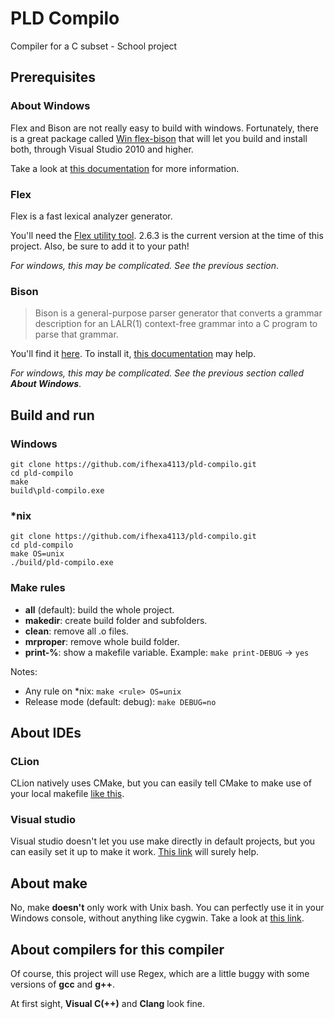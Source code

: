 # PLD Compilo
Compiler for a C subset - School project

## Prerequisites
### About Windows
Flex and Bison are not really easy to build with windows.
Fortunately, there is a great package called
[Win flex-bison](https://github.com/lexxmark/winflexbison)
that will let you build and install both, through Visual Studio 2010 and higher.

Take a look at [this documentation](https://sourceforge.net/p/winflexbison/wiki/Visual%20Studio%20custom%20build%20rules/)
for more information.

### Flex
Flex is a fast lexical analyzer generator.

You'll need the [Flex utility tool](https://github.com/westes/flex/releases).
2.6.3 is the current version at the time of this project.
Also, be sure to add it to your path!

_For windows, this may be complicated. See the previous section_.

### Bison
> Bison is a general-purpose parser generator that converts
a grammar description for an LALR(1) context-free grammar
into a C program to parse that grammar.

You'll find it [here](https://www.gnu.org/software/bison/).
To install it, [this documentation](https://geeksww.com/tutorials/miscellaneous/bison_gnu_parser_generator/installation/installing_bison_gnu_parser_generator_ubuntu_linux.php)
may help.

_For windows, this may be complicated.
See the previous section called **About Windows**_.

## Build and run
### Windows
```shell
git clone https://github.com/ifhexa4113/pld-compilo.git
cd pld-compilo
make
build\pld-compilo.exe
```

### *nix
```shell
git clone https://github.com/ifhexa4113/pld-compilo.git
cd pld-compilo
make OS=unix
./build/pld-compilo.exe
```

### Make rules
* **all** (default): build the whole project.
* **makedir**: create build folder and subfolders.
* **clean**: remove all .o files.
* **mrproper**: remove whole build folder.
* **print-%**: show a makefile variable. Example: `make print-DEBUG` -> `yes`

Notes:
* Any rule on *nix: `make <rule> OS=unix`
* Release mode (default: debug): `make DEBUG=no`

## About IDEs
### CLion
CLion natively uses CMake,
but you can easily tell CMake to make use of your local makefile
[like this](http://stackoverflow.com/questions/26918459/using-local-makefile-for-clion-instead-of-cmake).

### Visual studio
Visual studio doesn't let you use make directly in default projects,
but you can easily set it up to make it work.
[This link](https://msdn.microsoft.com/en-us/library/txcwa2xx.aspx) will surely help.

## About make
No, make **doesn't** only work with Unix bash.
You can perfectly use it in your Windows console, without anything like cygwin.
Take a look at [this link](http://gnuwin32.sourceforge.net/packages/make.htm).

## About compilers for this compiler
Of course, this project will use Regex,
which are a little buggy with some versions of **gcc** and **g++**.

At first sight, **Visual C(++)** and **Clang** look fine.
